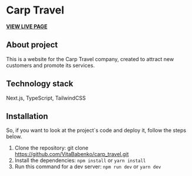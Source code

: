 # Carp Travel

**[VIEW LIVE PAGE](https://carp-travel-beige.vercel.app)**

## About project

This is a website for the Carp Travel company, created to attract new customers and promote its services.

## Technology stack

Next.js, TypeScript, TailwindCSS

## Installation

So, if you want to look at the project`s code and deploy it, follow the steps below.

1. Clone the repository:
   git clone https://github.com/VitaBabenko/carp_travel.git
2. Install the dependencies:
   `npm install` or `yarn install`
3. Run this command for a dev server:
   `npm run dev` or `yarn dev`
